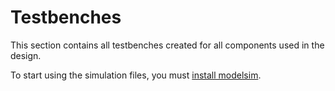 # Testbenches

This section contains all testbenches created for all components used in the design.

To start using the simulation files, you must [install modelsim](https://github.com/rafafigueredoviana/RISCV_MCU_CYCLONEV/wiki/Install-Modelsim-in-x64-systems:).
